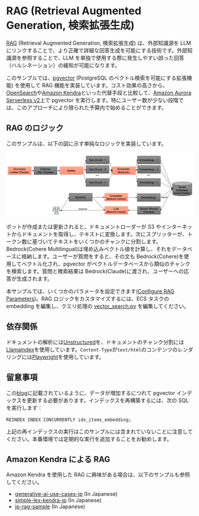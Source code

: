 # RAG (Retrieval Augmented Generation, 検索拡張生成)

[RAG](https://aws.amazon.com/what-is/retrieval-augmented-generation/) (Retrieval Augmented Generation, 検索拡張生成) は、外部知識源を LLM にリンクすることで、より正確で詳細な回答生成を可能にする技術です。外部知識源を参照することで、LLM を単独で使用する際に発生しやすい誤った回答（ハルシネーション）の緩和が可能になります。

このサンプルでは、[pgvector](https://github.com/pgvector/pgvector) (PostgreSQL のベクトル検索を可能にする拡張機能) を使用して RAG 機能を実装しています。コスト効果の高さから、[OpenSearch](https://opensearch.org/)や[Amazon Kendra](https://aws.amazon.com/kendra/)といった代替手段と比較して、[Amazon Aurora Serverless v2](https://aws.amazon.com/rds/aurora/serverless/)上で pgvector を実行します。特にユーザー数が少ない段階では、このアプローチにより限られた予算内で始めることができます。

## RAG のロジック

このサンプルは、以下の図に示す単純なロジックを実装しています。

![](./imgs/rag.png)

ボットが作成または更新されると、ドキュメントローダーが S3 やインターネットからドキュメントを取得し、テキストに変換します。次にスプリッターが、トークン数に基づいてテキストをいくつかのチャンクに分割します。Bedrock(Cohere Multilingual)は埋め込みベクトル値を計算し、それをデータベースに格納します。ユーザーが質問をすると、その文も Bedrock(Cohere)を使用してベクトル化され、pgvector がベクトルデータベースから類似のチャンクを検索します。質問と検索結果は Bedrock(Claude)に渡され、ユーザーへの応答が生成されます。

本サンプルでは、いくつかのパラメータを設定できます([Configure RAG Parameters](./CONFIGURE_KNOWLEDGE.md))。RAG ロジックをカスタマイズするには、ECS タスクの embedding を編集し、クエリ処理の [vector_search.py](../backend/app/vector_search.py) を編集してください。

## 依存関係

ドキュメントの解析には[Unstructured](https://github.com/Unstructured-IO)を、ドキュメントのチャンク分割には[Llamaindex](https://www.llamaindex.ai/)を使用しています。`Content-Type`が`text/html`のコンテンツのレンダリングには[Playwright](https://playwright.dev/)を使用しています。

## 留意事項

この[blog](https://www.timescale.com/blog/nearest-neighbor-indexes-what-are-ivfflat-indexes-in-pgvector-and-how-do-they-work/)に記載されているように、データが増加するにつれて pgvector インデックスを更新する必要があります。インデックスを再構築するには、次の SQL を実行します：

```
REINDEX INDEX CONCURRENTLY idx_items_embedding;
```

上記の再インデックスの実行はこのサンプルには含まれていないことに注意してください。本番環境では定期的な実行を追加することをお勧めします。

## Amazon Kendra による RAG

Amazon Kendra を使用した RAG に興味がある場合は、以下のサンプルも参照してください。

- [generative-ai-use-cases-jp](https://github.com/aws-samples/generative-ai-use-cases-jp) (In Japanese)
- [simple-lex-kendra-jp](https://github.com/aws-samples/simple-lex-kendra-jp) (In Japanese)
- [jp-rag-sample](https://github.com/aws-samples/jp-rag-sample) (In Japanese)
